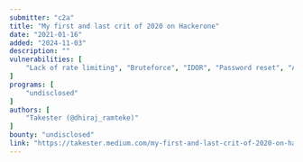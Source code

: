```yaml
---
submitter: "c2a"
title: "My first and last crit of 2020 on Hackerone"
date: "2021-01-16"
added: "2024-11-03"
description: ""
vulnerabilities: [
    "Lack of rate limiting", "Bruteforce", "IDOR", "Password reset", "Account takeover"
]
programs: [
    "undisclosed"
]
authors: [
    "Takester (@dhiraj_ramteke)"
]
bounty: "undisclosed"
link: "https://takester.medium.com/my-first-and-last-crit-of-2020-on-hackerone-702a694781b0"
---
```




